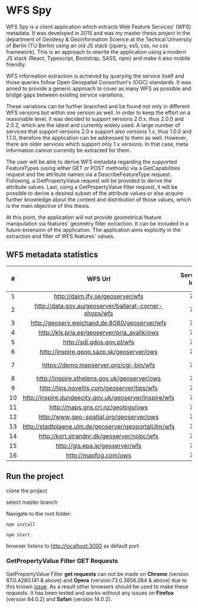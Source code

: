 # WFS Spy

WFS Spy is a client application which extracts Web Feature Services' (WFS) metadata. It was developed in 2015 and was my master thesis project in the department of Geodesy & Geoinformation Science at the Techical University of Berlin (TU Berlin) using an old JS stack (jquery, es5, css, no css framework). This is an approach to rewrite the application using a modern JS stack (React, Typescript, Bootstrap, SASS, npm) and make it also mobile friendly.

WFS information extraction is achieved by querying the service itself and those queries follow Open Geospatial Consortium's (OGC) standards. It was aimed to provide a generic approach to cover as many WFS as possible and bridge gaps between existing service variations.

These variations can be further branched and be found not only in different WFS versions but within one version as well. In order to keep the effort on a reasonable level, it was decided to support versions 2.0.x, thus 2.0.0 and 2.0.2, which are the latest and currently widely used. A large number of services that support versions 2.0.x support also versions 1.x, thus 1.0.0 and 1.1.0, therefore the application can be addressed to them as well. However, there are older services which support only 1.x versions. In that case, meta information cannot currently be extracted for them.

The user will be able to derive WFS metadata regarding the supported FeatureTypes (using either GET or POST methods) via a GetCapabilities request and the attribute names via a DescribeFeatureType request. Following, a GetPropertyValue request will be provided to derive the attribute values. Last, using a GetPropertyValue filter request, it will be possible to derive a desired subset of the attribute values or else acquire further knowledge about the content and distribution of those values, which is the main objective of this thesis.

At this point, the application will not provide geometrical feature manipulation via features' geometry filter extraction. It can be included in a future extension of the application. The application aims explicitly in the extraction and filter of WFS features' values.

## WFS metadata statistics

|  #  |                        WFS Url                         | Service Id | Accept Versions | Service Provider | Operations Metadata | Filter Capabilities | typenames / FeatureTypeList | valueReferences | individual DescFeatType requests | POST |
| :-: | :----------------------------------------------------: | :--------: | :-------------: | :--------------: | :-----------------: | :-----------------: | :-------------------------: | :-------------: | :------------------------------: | ---- |
|  1  |            http://daim.lfv.se/geoserver/wfs            |     7      |        3        |        9         |          8          |       yes all       |             36              |       yes       |               yes                | yes  |
|  2  | http://data.gov.au/geoserver/ballarat-corner-shops/wfs |     7      |        3        |        9         |         11          |       yes all       |              1              |       yes       |                no                | no   |
|  3  |     http://geoserv.weichand.de:8080/geoserver/wfs      |     7      |        3        |        8         |          8          |       yes all       |              5              |       yes       |                no                | yes  |
|  4  |      http://kls.pria.ee/geoserver/pria_avalik/ows      |     7      |        3        |        3         |          8          |       yes all       |              6              |       yes       |               yes                | no   |
|  5  |               http://sdi.gdos.gov.pl/wfs               |     7      |        3        |        3         |          8          |       yes all       |             16              |       yes       |                no                | yes  |
|  6  |       http://inspire.geop.sazp.sk/geoserver/ows        |     7      |        3        |        7         |          8          |       yes all       |              3              |       yes       |               yes                | yes  |
|  7  |         https://demo.mapserver.org/cgi-bin/wfs         |     7      |        3        |        4         |          6          |    no functions     |              2              |       no        |                no                | yes  |
|  8  |      http://inspire.sthelens.gov.uk/geoserver/ows      |     7      |        3        |        6         |         11          |       yes all       |              4              |       yes       |                no                | yes  |
|  9  |      http://tips.noveltis.com/geoserver/tips/wfs       |     7      |        3        |        6         |         11          |       yes all       |              5              |       yes       |                no                | no   |
| 10  | http://inspire.dundeecity.gov.uk/geoserver/inspire/wfs |     7      |        3        |        8         |          8          |       yes all       |             21              |       yes       |                no                | yes  |
| 11  |           http://maps.gns.cri.nz/geology/ows           |     7      |        3        |        6         |          8          |       yes all       |             55              |       yes       |               yes                | yes  |
| 12  |        http://www.geo-spatial.org/geoserver/ows        |     7      |        3        |        6         |          8          |       yes all       |             15              |       yes       |               yes                | no   |
| 13  |  http://stadtplaene.ulm.de/geoserver/geoportalUlm/wfs  |     7      |        3        |        7         |         11          |       yes all       |             32              |       yes       |                no                | yes  |
| 14  |       http://kort.strandnr.dk/geoserver/nobc/wfs       |     7      |        3        |        8         |          8          |       yes all       |              9              |       yes       |                no                | yes  |
| 15  |            http://gis.epa.ie/geoserver/wfs             |     7      |        3        |        9         |          8          |       yes all       |             362             |       yes       |               yes                | no   |
| 16  |                 http://mapfog.com/ows                  |     7      |        3        |        5         |         11          |       yes all       |             140             |       yes       |               yes                | yes  |

## Run the project

clone the project

select master branch

Navigate to the root folder:

```
npm install
```

```
npm start
```

browser listens to [http://localhost:3000](http://localhost:3000) as default port

### GetPropertyValue Filter GET Requests

GetPropertyValue Filter **get requests** can not be made on **Chrome** (version 87.0.4280.141 & above) and **Opera** (version:73.0.3856.284 & above) due to this known [issue](https://www.chromestatus.com/feature/5735596811091968). As a result other browsers should be used to make these requests.
It has been tested and works without any issues on **Firefox** (version 84.0.2) and **Safari** (version 14.0.2).
